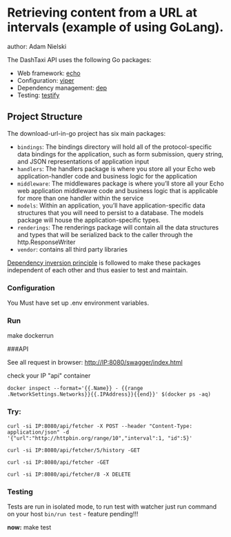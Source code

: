 # Retrieving content from a URL at intervals (example of using GoLang).
author: Adam Nielski

The DashTaxi API uses the following Go packages:

* Web framework: [echo](https://echo.labstack.com/)
* Configuration: [viper](https://github.com/spf13/viper)
* Dependency management: [dep](https://github.com/golang/dep)
* Testing: [testify](https://github.com/stretchr/testify)

## Project Structure

The download-url-in-go project has six main packages:

* `bindings`: The bindings directory will hold all of the protocol-specific data bindings for the application, such as form submission, query string, and JSON representations of application input
* `handlers`: The handlers package is where you store all your Echo web application-handler code and business logic for the application
* `middleware`: The middlewares package is where you’ll store all your Echo web application middleware code and business logic that is applicable for more than one handler within the service
* `models`: Within an application, you’ll have application-specific data structures that you will need to persist to a database. The models package will house the application-specific types.
* `renderings`: The renderings package will contain all the data structures and types that will be serialized back to the caller through the http.ResponseWriter
* `vendor`: contains all third party libraries

[Dependency inversion principle](https://en.wikipedia.org/wiki/Dependency_inversion_principle)
is followed to make these packages independent of each other and thus easier to test and maintain.

### Configuration

You Must have set up .env environment variables.

### Run

make dockerrun

###API

See all request in browser: [http://IP:8080/swagger/index.html](http://<ip>:8080/swagger/index.html)

check your IP "api" container
```
docker inspect --format='{{.Name}} - {{range .NetworkSettings.Networks}}{{.IPAddress}}{{end}}' $(docker ps -aq)
```

### Try:

```
curl -si IP:8080/api/fetcher -X POST --header "Content-Type: application/json" -d '{"url":"http://httpbin.org/range/10","interval":1, "id":5}'  
```

```
curl -si IP:8080/api/fetcher/5/history -GET   
```

```
curl -si IP:8080/api/fetcher -GET   
```

```
curl -si IP:8080/api/fetcher/8 -X DELETE
``` 

### Testing

Tests are run in isolated mode, to run test with watcher just run command on your host
`bin/run test` - feature pending!!!    

**now:** make test



